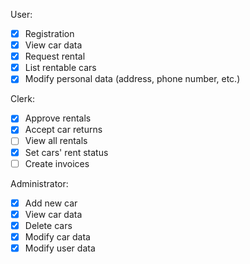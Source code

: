 User:
- [x] Registration
- [x] View car data
- [x] Request rental
- [x] List rentable cars
- [x] Modify personal data (address, phone number, etc.)

Clerk:
- [x] Approve rentals
- [x] Accept car returns
- [ ] View all rentals
- [x] Set cars' rent status
- [ ] Create invoices

Administrator:
- [x] Add new car
- [x] View car data
- [x] Delete cars
- [x] Modify car data
- [x] Modify user data